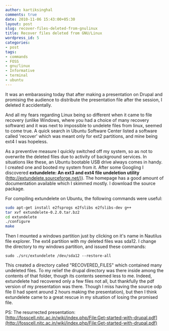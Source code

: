 ```yaml
---
author: kartiksinghal
comments: true
date: 2010-11-06 15:43:00+05:30
layout: post
slug: recover-files-deleted-from-gnulinux
title: Recover files deleted from GNU/Linux
wordpress_id: 5
categories:
- post
tags:
- commands
- FOSS
- gnu/linux
- Informative
- terminal
- ubuntu
---
```


   

It was an embarassing today that after making a presentation on Drupal and promising the audience to distribute the presentation file after the session, I deleted it accidentally.




And all my fears regarding Linux being so different when it came to file recovery (unlike Windows, where you had a choice of many recovery software) and it was next to impossible to undelete files from linux,  seemed to come true. A quick search in Ubuntu Software Center listed a software called 'recover' which was meant only for ext2 partitions, and mine being ext4 I was hopeless.




As a preventive measure I quickly switched off my system, so as not to overwrite the deleted files due to activity of background services. In situations like these, an Ubuntu bootable USB drive always comes in handy. I created one and booted my system from it. After some Googling I discovered **extundelete: An ext3 and ext4 file undeletion utility** ([http://extundelete.sourceforge.net/)](http://extundelete.sourceforge.net/)). The homepage has a good amount of documentation available which I skimmed mostly. I download the source package.




For compiling extundelete on Ubuntu, the following commands were useful:


```bash
sudo apt-get install e2fsprogs e2fslibs e2fslibs-dev g++
tar xvf extundelete-0.2.0.tar.bz2
cd extundelete
./configure
make
```



Then I mounted a windows partition just by clicking on it's name in Nautilus file explorer. The ext4 partition with my deleted files was sda12. I change the directory to my windows partition, and issued these commands:





```
sudo ./src/extundelete /dev/sda12 --restore-all
```



This created a directory called "RECOVERED_FILES" which contained many undeleted files. To my relief the drupal directory was there inside among the contents of that folder, though its contents seemed less to me. Indeed, extundelete had recovered only a few files not all, but thankfully the pdf version of my presentation was there. Though I miss having the source odp file (I had spent around 2 hours making the presentation), but then I think extundelete came to a great rescue in my situation of losing the promised file.




PS: The resurrected presentation: [http://fosscell.nitc.ac.in/wiki/index.php/File:Get-started-with-drupal.pdf](http://fosscell.nitc.ac.in/wiki/index.php/File:Get-started-with-drupal.pdf)





  
